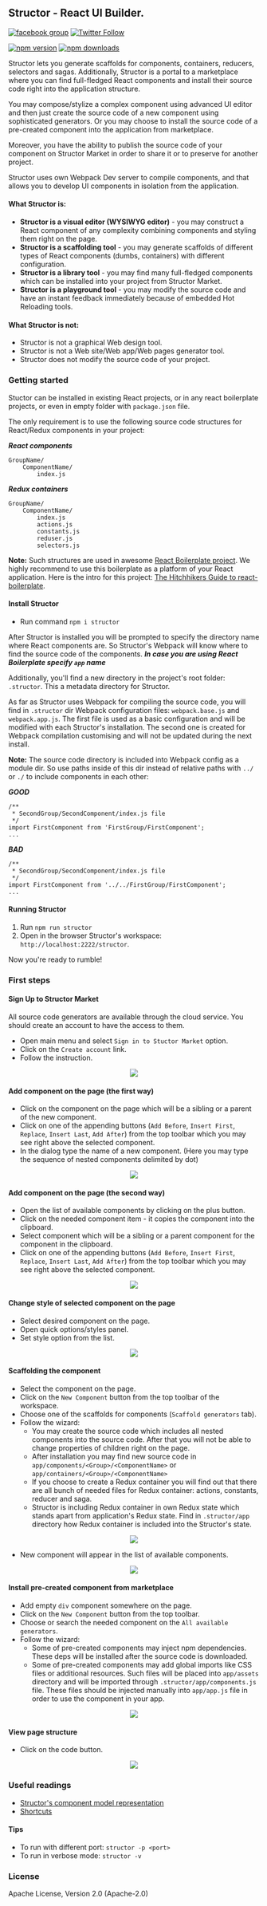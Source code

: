 Structor - React UI Builder.
----------

[![facebook group](https://img.shields.io/badge/facebook%20group-follow-blue.svg?style=flat)](https://www.facebook.com/groups/structor/)
[![Twitter Follow](https://img.shields.io/twitter/follow/@helmetrex.svg?style=social)](https://twitter.com/helmetrex)

[![npm version](https://img.shields.io/npm/v/structor.svg?style=flat)](https://www.npmjs.com/package/structor)
[![npm downloads](https://img.shields.io/npm/dt/structor.svg?style=flat)](https://www.npmjs.com/package/structor)

Structor lets you generate scaffolds for components, containers, reducers, selectors and sagas. 
Additionally, Structor is a portal to a marketplace where you can find full-fledged React components and install their source code right into the application structure. 

You may compose/stylize a complex component using advanced UI editor and then just create the source code of a new component using sophisticated generators. 
Or you may choose to install the source code of a pre-created component into the application from marketplace.

Moreover, you have the ability to publish the source code of your component on Structor Market in order to share it or to preserve for another project.

Structor uses own Webpack Dev server to compile components, and that allows you to develop UI components in isolation from the application.  

#### What Structor is:
* **Structor is a visual editor (WYSIWYG editor)** - you may construct a React component of any complexity combining components and styling them right on the page.
* **Structor is a scaffolding tool** - you may generate scaffolds of different types of React components (dumbs, containers) with different configuration.
* **Structor is a library tool** - you may find many full-fledged components which can be installed into your project from Structor Market.
* **Structor is a playground tool** - you may modify the source code and have an instant feedback immediately because of embedded Hot Reloading tools.    

#### What Structor is not:

* Structor is not a graphical Web design tool.
* Structor is not a Web site/Web app/Web pages generator tool.
* Structor does not modify the source code of your project.

### Getting started

Stuctor can be installed in existing React projects, or in any react boilerplate projects, or even in empty folder with `package.json` file.

The only requirement is to use the following source code structures for React/Redux components in your project:    

***React components***
```
GroupName/
    ComponentName/
        index.js
```

***Redux containers***
```
GroupName/
    ComponentName/
        index.js
        actions.js
        constants.js
        reduser.js
        selectors.js
```

**Note:** Such structures are used in awesome [React Boilerplate project](https://github.com/mxstbr/react-boilerplate). 
We highly recommend to use this boilerplate as a platform of your React application. 
Here is the intro for this project: [The Hitchhikers Guide to react-boilerplate](https://github.com/mxstbr/react-boilerplate/blob/master/docs/general/introduction.md).  
 
#### Install Structor
* Run command `npm i structor`
   
After Structor is installed you will be prompted to specify the directory name where React components are. 
So Structor's Webpack will know where to find the source code of the components. 
***In case you are using React Boilerplate specify `app` name***

Additionally, you'll find a new directory in the project's root folder: `.structor`. This a metadata directory for Structor.

As far as Structor uses Webpack for compiling the source code, you will find in `.structor` dir Webpack configuration files: `webpack.base.js` and `webpack.app.js`.
The first file is used as a basic configuration and will be modified with each Structor's installation. 
The second one is created for Webpack compilation customising and will not be updated during the next install.

**Note:** The source code directory is included into Webpack config as a module dir. 
So use paths inside of this dir instead of relative paths with `../` or `./` to include components in each other:

***GOOD***
```
/**
 * SecondGroup/SecondComponent/index.js file
 */
import FirstComponent from 'FirstGroup/FirstComponent';
...

```

***BAD***
```
/**
 * SecondGroup/SecondComponent/index.js file
 */
import FirstComponent from '../../FirstGroup/FirstComponent';
...

```


#### Running Structor

1. Run `npm run structor`
1. Open in the browser Structor's workspace: `http://localhost:2222/structor`.

Now you're ready to rumble!

### First steps

#### Sign Up to Structor Market

All source code generators are available through the cloud service. You should create an account to have the access to them.
* Open main menu and select `Sign in to Stuctor Market` option.
* Click on the `Create account` link.
* Follow the instruction.

<p align="center">
  <img src="https://raw.githubusercontent.com/ipselon/structor/master/docs/img/sign-up-structor-market.png" />
</p>

#### Add component on the page (the first way)

* Click on the component on the page which will be a sibling or a parent of the new component.
* Click on one of the appending buttons (`Add Before`, `Insert First`, `Replace`, `Insert Last`, `Add After`) from the top toolbar which you may see right above the selected component.
* In the dialog type the name of a new component. (Here you may type the sequence of nested components delimited by dot)

<p align="center">
  <img src="https://raw.githubusercontent.com/ipselon/structor/master/docs/img/add-component-1.png" />
</p>

#### Add component on the page (the second way)

* Open the list of available components by clicking on the plus button.
* Click on the needed component item - it copies the component into the clipboard. 
* Select component which will be a sibling or a parent component for the component in the clipboard.
* Click on one of the appending buttons (`Add Before`, `Insert First`, `Replace`, `Insert Last`, `Add After`) from the top toolbar which you may see right above the selected component. 

<p align="center">
  <img src="https://raw.githubusercontent.com/ipselon/structor/master/docs/img/add-component-2.png" />
</p>

#### Change style of selected component on the page

* Select desired component on the page.
* Open quick options/styles panel.
* Set style option from the list.

<p align="center">
  <img src="https://raw.githubusercontent.com/ipselon/structor/master/docs/img/change-component-style.png" />
</p>

#### Scaffolding the component

* Select the component on the page.
* Click on the `New Component` button from the top toolbar of the workspace.
* Choose one of the scaffolds for components (`Scaffold generators` tab).
* Follow the wizard:
    * You may create the source code which includes all nested components into the source code. After that you will not be able to change properties of children right on the page.
    * After installation you may find new source code in `app/components/<Group>/<ComponentName>` or `app/containers/<Group>/<ComponentName>`
    * If you choose to create a Redux container you will find out that there are all bunch of needed files for Redux container: actions, constants, reducer and saga.
    * Structor is including Redux container in own Redux state which stands apart from application's Redux state. Find in `.structor/app` directory how Redux container is included into the Structor's state.  
    
<p align="center">
  <img src="https://raw.githubusercontent.com/ipselon/structor/master/docs/img/scaffolding-component-1.png" />
</p>
    
* New component will appear in the list of available components. 

<p align="center">
  <img src="https://github.com/ipselon/structor/blob/master/docs/img/scaffolding-component-2.png" />
</p>

#### Install pre-created component from marketplace

* Add empty `div` component somewhere on the page.
* Click on the `New Component` button from the top toolbar.
* Choose or search the needed component on the `All available generators`.
* Follow the wizard:
    * Some of pre-created components may inject npm dependencies. These deps will be installed after the source code is downloaded.
    * Some of pre-created components may add global imports like CSS files or additional resources. Such files will be placed into `app/assets` directory and will be imported through `.structor/app/components.js` file. These files should be injected manually into `app/app.js` file in order to use the component in your app.  
    
<p align="center">
  <img src="https://raw.githubusercontent.com/ipselon/structor/master/docs/img/install-component.png" />
</p>

#### View page structure

* Click on the code button.

<p align="center">
  <img src="https://raw.githubusercontent.com/ipselon/structor/master/docs/img/treeview-page-structure.png" />
</p>


### Useful readings

* [Structor's component model representation](https://github.com/ipselon/structor/wiki/Structor's-component-model-representation)
* [Shortcuts](https://github.com/ipselon/structor/wiki/Structor-shortcuts)

#### Tips
* To run with different port: ```structor -p <port>```<br/>
* To run in verbose mode: ```structor -v```

### License
Apache License, Version 2.0 (Apache-2.0)
